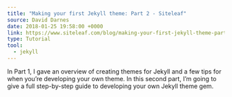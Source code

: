 ```yaml
---
title: "Making your first Jekyll theme: Part 2 - Siteleaf"
source: David Darnes
date: 2018-01-25 19:58:00 +0000
link: https://www.siteleaf.com/blog/making-your-first-jekyll-theme-part-2
type: Tutorial
tool:
  - jekyll
---
```

In Part 1, I gave an overview of creating themes for Jekyll and a few tips for when you’re developing your own theme. In this second part, I’m going to give a full step-by-step guide to developing your own Jekyll theme gem.





